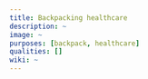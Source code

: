 ```yaml
---
title: Backpacking healthcare
description: ~
image: ~
purposes: [backpack, healthcare]
qualities: []
wiki: ~
---
```

